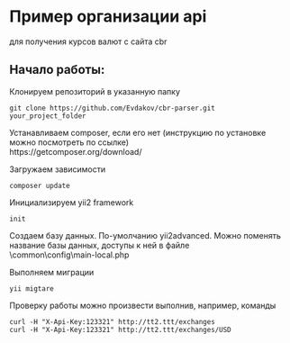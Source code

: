 <p align="center">
    <h1 align="left">Пример организации api</h1>
     для получения курсов валют с сайта cbr
</p>

<h2>Начало работы:</h2>

Клонируем репозиторий в указанную папку
```
git clone https://github.com/Evdakov/cbr-parser.git your_project_folder
```
<p>
    Устанавливаем composer, если его нет (инструкцию по установке можно посмотреть по ссылке)<br>
    https://getcomposer.org/download/
</p>

Загружаем зависимости
```
composer update
```
Инициализируем yii2 framework
```
init
```
<p>
    Создаем базу данных. По-умолчанию yii2advanced. Можно поменять название базы данных, доступы к ней в файле <br>
    \common\config\main-local.php
</p>

Выполняем миграции
```
yii migtare
```

Проверку работы можно произвести выполнив, например, команды
```
curl -H "X-Api-Key:123321" http://tt2.ttt/exchanges
curl -H "X-Api-Key:123321" http://tt2.ttt/exchanges/USD
```
